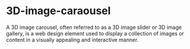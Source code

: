 # 3D-image-caraousel
A 3D image carousel, often referred to as a 3D image slider or 3D image gallery, is a web design element used to display a collection of images or content in a visually appealing and interactive manner. 
